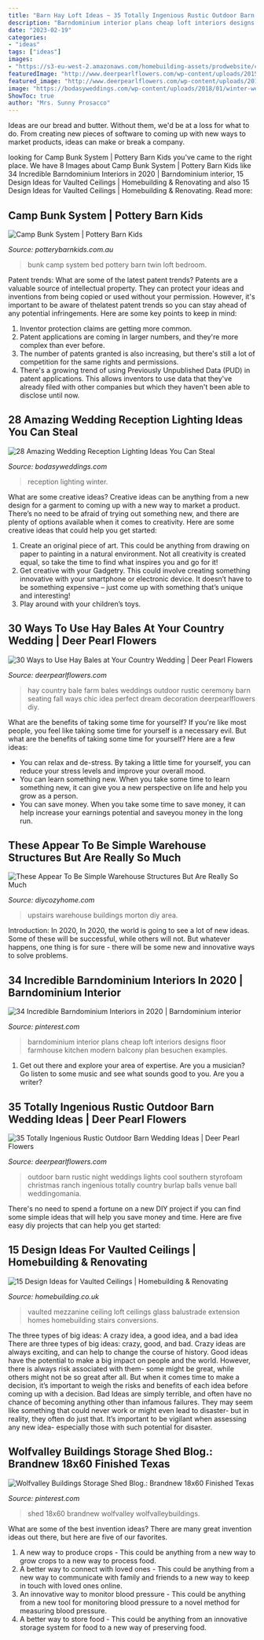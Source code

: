 ```yaml
---
title: "Barn Hay Loft Ideas ~ 35 Totally Ingenious Rustic Outdoor Barn Wedding Ideas"
description: "Barndominium interior plans cheap loft interiors designs floor farmhouse kitchen modern balcony plan besuchen examples"
date: "2023-02-19"
categories:
- "ideas"
tags: ["ideas"]
images:
- "https://s3-eu-west-2.amazonaws.com/homebuilding-assets/prodwebsite/content/uploads/2016/09/29142456/mezzanine-with-vaulted-ceiling-glass-balustrade-stairs.jpg"
featuredImage: "http://www.deerpearlflowers.com/wp-content/uploads/2015/09/night-rustic-burlap-wedding-ideas-with-lights.jpg"
featured_image: "http://www.deerpearlflowers.com/wp-content/uploads/2015/09/night-rustic-burlap-wedding-ideas-with-lights.jpg"
image: "https://bodasyweddings.com/wp-content/uploads/2018/01/winter-wedding.jpg"
ShowToc: true
author: "Mrs. Sunny Prosacco"
---
```



Ideas are our bread and butter. Without them, we'd be at a loss for what to do. From creating new pieces of software to coming up with new ways to market products, ideas can make or break a company.

	

		
looking for Camp Bunk System | Pottery Barn Kids you've came to the right place. We have 8 Images about Camp Bunk System | Pottery Barn Kids like 34 Incredible Barndominium Interiors in 2020 | Barndominium interior, 15 Design Ideas for Vaulted Ceilings | Homebuilding &amp; Renovating and also 15 Design Ideas for Vaulted Ceilings | Homebuilding &amp; Renovating. Read more:
		
    
## Camp Bunk System | Pottery Barn Kids

<img loading=lazy src="http://www.potterybarnkids.com.au/core/media/media.nl?id=20014899&amp;c=3572911&amp;h=ce0bde5aae73c8263c40&amp;resizeid=7&amp;resizeh=1200&amp;resizew=1200" onerror="this.onerror=null;this.src='https://tse1.mm.bing.net/th?id=OIP.MTbZc68Se9MBat9ns-h5OwHaGi&amp;pid=15.1';" alt="Camp Bunk System | Pottery Barn Kids">

_Source: potterybarnkids.com.au_

>bunk camp system bed pottery barn twin loft bedroom. 

	

Patent trends: What are some of the latest patent trends?
Patents are a valuable source of intellectual property. They can protect your ideas and inventions from being copied or used without your permission. However, it's important to be aware of thelatest patent trends so you can stay ahead of any potential infringements. Here are some key points to keep in mind: 
1. Inventor protection claims are getting more common. 
2. Patent applications are coming in larger numbers, and they're more complex than ever before. 
3. The number of patents granted is also increasing, but there's still a lot of competition for the same rights and permissions. 
4. There's a growing trend of using Previously Unpublished Data (PUD) in patent applications. This allows inventors to use data that they've already filed with other companies but which they haven't been able to disclose until now.

    
## 28 Amazing Wedding Reception Lighting Ideas You Can Steal

<img loading=lazy src="https://bodasyweddings.com/wp-content/uploads/2018/01/winter-wedding.jpg" onerror="this.onerror=null;this.src='https://tse2.mm.bing.net/th?id=OIP.gEcxy8HueJXJGArJg2icjwHaLH&amp;pid=15.1';" alt="28 Amazing Wedding Reception Lighting Ideas You Can Steal">

_Source: bodasyweddings.com_

>reception lighting winter. 

	

What are some creative ideas?
Creative ideas can be anything from a new design for a garment to coming up with a new way to market a product. There’s no need to be afraid of trying out something new, and there are plenty of options available when it comes to creativity. Here are some creative ideas that could help you get started: 
1. Create an original piece of art. This could be anything from drawing on paper to painting in a natural environment. Not all creativity is created equal, so take the time to find what inspires you and go for it! 
2. Get creative with your Gadgetry. This could involve creating something innovative with your smartphone or electronic device. It doesn’t have to be something expensive – just come up with something that’s unique and interesting! 
3. Play around with your children’s toys.

    
## 30 Ways To Use Hay Bales At Your Country Wedding | Deer Pearl Flowers

<img loading=lazy src="http://www.deerpearlflowers.com/wp-content/uploads/2015/06/Hay-Bale-Seating-for-Outdoor-Country-Wedding.jpg" onerror="this.onerror=null;this.src='https://tse3.mm.bing.net/th?id=OIP.ocNm0VVvxds8uRmE5pUFFwHaLI&amp;pid=15.1';" alt="30 Ways to Use Hay Bales at Your Country Wedding | Deer Pearl Flowers">

_Source: deerpearlflowers.com_

>hay country bale farm bales weddings outdoor rustic ceremony barn seating fall ways chic idea perfect dream decoration deerpearlflowers diy. 

	

What are the benefits of taking some time for yourself?
If you're like most people, you feel like taking some time for yourself is a necessary evil. But what are the benefits of taking some time for yourself? Here are a few ideas: 
- You can relax and de-stress. By taking a little time for yourself, you can reduce your stress levels and improve your overall mood. 
- You can learn something new. When you take some time to learn something new, it can give you a new perspective on life and help you grow as a person. 
- You can save money. When you take some time to save money, it can help increase your earnings potential and saveyou money in the long run.

    
## These Appear To Be Simple Warehouse Structures But Are Really So Much

<img loading=lazy src="http://diycozyhome.com/wp-content/uploads/2015/11/upstairs-view-paul.jpg" onerror="this.onerror=null;this.src='https://tse1.mm.bing.net/th?id=OIP.20RuyJJHyZyNULZjw3lF7QHaE7&amp;pid=15.1';" alt="These Appear To Be Simple Warehouse Structures But Are Really So Much">

_Source: diycozyhome.com_

>upstairs warehouse buildings morton diy area. 

	

Introduction: In 2020,
In 2020, the world is going to see a lot of new ideas. Some of these will be successful, while others will not. But whatever happens, one thing is for sure - there will be some new and innovative ways to solve problems.

    
## 34 Incredible Barndominium Interiors In 2020 | Barndominium Interior

<img loading=lazy src="https://i.pinimg.com/736x/4e/05/70/4e0570bf2dbc380eb1a2e4e5c2855cab.jpg" onerror="this.onerror=null;this.src='https://tse3.mm.bing.net/th?id=OIP.FkNDySHFeLV6oLbHLGx9aAHaEb&amp;pid=15.1';" alt="34 Incredible Barndominium Interiors in 2020 | Barndominium interior">

_Source: pinterest.com_

>barndominium interior plans cheap loft interiors designs floor farmhouse kitchen modern balcony plan besuchen examples. 

	

1. Get out there and explore your area of expertise. Are you a musician? Go listen to some music and see what sounds good to you. Are you a writer?

    
## 35 Totally Ingenious Rustic Outdoor Barn Wedding Ideas | Deer Pearl Flowers

<img loading=lazy src="http://www.deerpearlflowers.com/wp-content/uploads/2015/09/night-rustic-burlap-wedding-ideas-with-lights.jpg" onerror="this.onerror=null;this.src='https://tse3.mm.bing.net/th?id=OIP.qcMTPhJbCeXUi3K0nHymqwHaKG&amp;pid=15.1';" alt="35 Totally Ingenious Rustic Outdoor Barn Wedding Ideas | Deer Pearl Flowers">

_Source: deerpearlflowers.com_

>outdoor barn rustic night weddings lights cool southern styrofoam christmas ranch ingenious totally country burlap balls venue ball weddingomania. 

	

There's no need to spend a fortune on a new DIY project if you can find some simple ideas that will help you save money and time. Here are five easy diy projects that can help you get started: 

    
## 15 Design Ideas For Vaulted Ceilings | Homebuilding &amp; Renovating

<img loading=lazy src="https://s3-eu-west-2.amazonaws.com/homebuilding-assets/prodwebsite/content/uploads/2016/09/29142456/mezzanine-with-vaulted-ceiling-glass-balustrade-stairs.jpg" onerror="this.onerror=null;this.src='https://tse3.mm.bing.net/th?id=OIP.Barqlazffep_vfmdV9g25QHaEi&amp;pid=15.1';" alt="15 Design Ideas for Vaulted Ceilings | Homebuilding &amp; Renovating">

_Source: homebuilding.co.uk_

>vaulted mezzanine ceiling loft ceilings glass balustrade extension homes homebuilding stairs conversions. 

	

The three types of big ideas: A crazy idea, a good idea, and a bad idea
There are three types of big ideas: crazy, good, and bad. Crazy ideas are always exciting, and can help to change the course of history. Good ideas have the potential to make a big impact on people and the world. However, there is always risk associated with them- some might be great, while others might not be so great after all. But when it comes time to make a decision, it’s important to weigh the risks and benefits of each idea before coming up with a decision.
Bad Ideas are simply terrible, and often have no chance of becoming anything other than infamous failures. They may seem like something that could never work or might even lead to disaster- but in reality, they often do just that. It’s important to be vigilant when assessing any new idea- especially those with such potential for disaster.

    
## Wolfvalley Buildings Storage Shed Blog.: Brandnew 18x60 Finished Texas

<img loading=lazy src="https://i.pinimg.com/736x/0b/ed/f0/0bedf0c67efd1028ecf7ab61308ef0e6.jpg" onerror="this.onerror=null;this.src='https://tse3.mm.bing.net/th?id=OIP.UeAv00tRbxitrczzytVq9wHaDg&amp;pid=15.1';" alt="Wolfvalley Buildings Storage Shed Blog.: Brandnew 18x60 Finished Texas">

_Source: pinterest.com_

>shed 18x60 brandnew wolfvalley wolfvalleybuildings. 

	

What are some of the best invention ideas?
There are many great invention ideas out there, but here are five of our favorites. 
1. A new way to produce crops - This could be anything from a new way to grow crops to a new way to process food. 
2. A better way to connect with loved ones - This could be anything from a new way to communicate with family and friends to a new way to keep in touch with loved ones online. 
3. An innovative way to monitor blood pressure - This could be anything from a new tool for monitoring blood pressure to a novel method for measuring blood pressure. 
4. A better way to store food - This could be anything from an innovative storage system for food to a new way of preserving food. 

